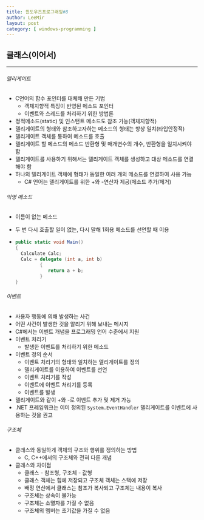```yaml
---
title: 윈도우즈프로그래밍#8
author: LeeMir
layout: post
category: [ windows-programming ]
---
```


## 클래스(이어서)

- - -

###### 델리게이트

- C언어의 함수 포인터를 대체해 만든 기법
  - 객체지향적 특징이 반영된 메소드 포인터
  - 이벤트와 스레드를 처리하기 위한 방법론
- 정적메소드(static) 및 인스턴트 메소드도 참조 가능(객체지향적)
- 델리게이트의 형태와 참조하고자하는 메소드의 형태는 항상 일치(타입안정적)
- 델리게이트 객체를 통하여 메소드를 호출
- 델리게이트 할 메소드의 메소드 반환형 및 매개변수의 개수, 반환형을 일치시켜야 함
- 델리게이트를 사용하기 위해서는 델리게이트 객체를 생성하고 대상 메소드를 연결해야 함
- 하나의 델리게이트 객체에 형태가 동일한 여러 개의 메소드를 연결하여 사용 가능
  - C# 언어는 델리게이트를 위한 +와 -연산자 제공(메소드 추가/제거)



###### 익명 메소드

- 이름이 없는 메소드

- 두 번 다시 호출할 일이 없는, 다시 말해 1회용 메소드를 선언할 때 이용

- ```c#
  public static void Main()
  {
  	Calculate Calc;
  	Calc = delegate (int a, int b)
  		   {
  			  return a + b;
  		   }
  }
  ```



###### 이벤트

- 사용자 행동에 의해 발생하는 사건
- 어떤 사건이 발생한 것을 알리기 위해 보내는 메시지
- C#에서는 이벤트 개념을 프로그래밍 언어 수준에서 지원
- 이벤트 처리기
  - 발생한 이벤트를 처리하기 위한 메소드
- 이벤트 정의 순서
  - 이벤트 처리기의 형태와 일치하는 델리게이트를 정의
  - 델리게이트를 이용하여 이벤트를 선언
  - 이벤트 처리기를 작성
  - 이벤트에 이벤트 처리기를 등록
  - 이벤트를 발생
- 델리게이트와 같이 +와 -로 이벤트 추가 및 제거 가능
- .NET 프레임워크는 이미 정의된 ```System.EventHandler``` 델리게이트를 이벤트에 사용하는 것을 권고



###### 구조체

- 클래스와 동일하게 객체의 구조와 행위를 정의하는 방법
  - C, C++에서의 구조체와 전혀 다른 개념
- 클래스와 차이점
  - 클래스 - 참조형, 구조체 - 값형
  - 클래스 객체는 힙에 저장되고 구조체 객체는 스택에 저장
  - 배정 연산에서 클래스는 참조가 복사되고 구조체는 내용이 복사
  - 구조체는 상속이 불가능
  - 구조체는 소멸자를 가질 수 없음
  - 구조체의 멤버는 초기값을 가질 수 없음